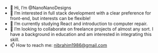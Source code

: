 - 👋 Hi, I’m @NanoNanoDesigns
- 👀 I’m interested in full stack development with a clear preference for front-end, but interests can be flexible!
- 🌱 I’m currently studying React and introduction to computer repair.
- 💞️ I’m looking to collaborate on freelance projects of almost any sort. I have a background in education and am interested in integrating this skill.
- 📫 How to reach me: nibrahim1986@gmail.com

<!---
NanoNanoDesigns/NanoNanoDesigns is a ✨ special ✨ repository because its `README.md` (this file) appears on your GitHub profile.
You can click the Preview link to take a look at your changes.
--->

